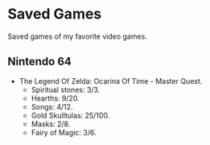 # Saved Games
Saved games of my favorite video games.

## Nintendo 64
* The Legend Of Zelda: Ocarina Of Time - Master Quest.
  * Spiritual stones: 3/3.
  * Hearths: 9/20.
  * Songs: 4/12.
  * Gold Skulltulas: 25/100.
  * Masks: 2/8.
  * Fairy of Magic: 3/6.